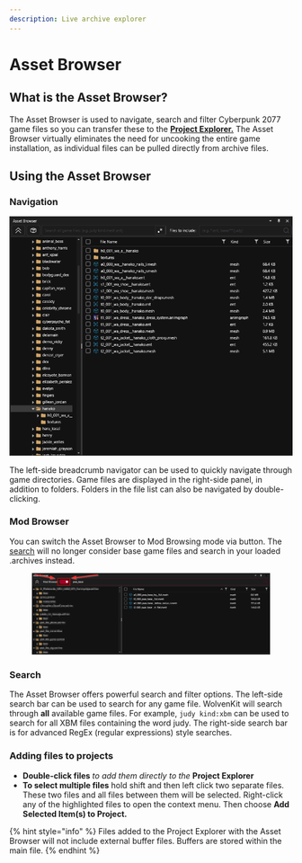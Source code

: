 ```yaml
---
description: Live archive explorer
---
```


# Asset Browser

## What is the Asset Browser?

The Asset Browser is used to navigate, search and filter Cyberpunk 2077 game files so you can transfer these to the [**Project Explorer.**](project-explorer.md) The Asset Browser virtually eliminates the need for uncooking the entire game installation, as individual files can be pulled directly from archive files.

## Using the Asset Browser

### Navigation

![](<../../.gitbook/assets/8.5 Asset Browser.png>)

The left-side breadcrumb navigator can be used to quickly navigate through game directories. Game files are displayed in the right-side panel, in addition to folders. Folders in the file list can also be navigated by double-clicking.

### Mod Browser

You can switch the Asset Browser to Mod Browsing mode via button. The [search](asset-browser.md#search) will no longer consider base game files and search in your loaded .archives instead.

<figure><img src="../../.gitbook/assets/asset_browser_mod_browser (1).png" alt=""><figcaption></figcaption></figure>

### Search

The Asset Browser offers powerful search and filter options. The left-side search bar can be used to search for any game file. WolvenKit will search through **all** available game files. For example, `judy kind:xbm` can be used to search for all XBM files containing the word judy. The right-side search bar is for advanced RegEx (regular expressions) style searches.

### Adding files to projects

* **Double-click files** _to add them directly to the_ **Project Explorer**
* **To select multiple files** hold shift and then left click two separate files. These two files and all files between them will be selected. Right-click any of the highlighted files to open the context menu. Then choose **Add Selected Item(s) to Project.**

{% hint style="info" %}
Files added to the Project Explorer with the Asset Browser will not include external buffer files. Buffers are stored within the main file.
{% endhint %}



